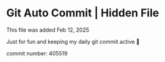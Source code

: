 # Git Auto Commit | Hidden File

This file was added Feb 12, 2025

Just for fun and keeping my daily git commit active 🤪

commit number: 405519
